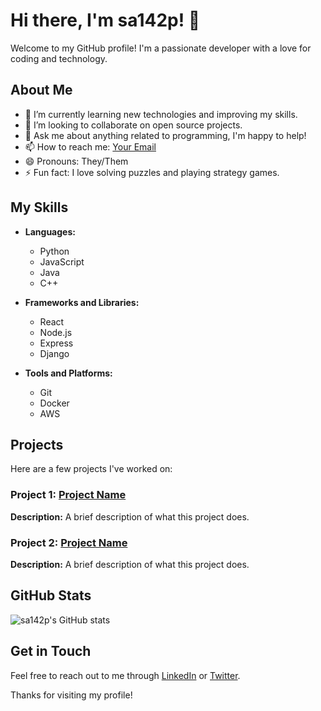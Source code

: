 # Hi there, I'm sa142p! 👋

Welcome to my GitHub profile! I'm a passionate developer with a love for coding and technology.

## About Me

- 🌱 I’m currently learning new technologies and improving my skills.
- 👯 I’m looking to collaborate on open source projects.
- 💬 Ask me about anything related to programming, I'm happy to help!
- 📫 How to reach me: [Your Email](mailto:your.email@example.com)
- 😄 Pronouns: They/Them
- ⚡ Fun fact: I love solving puzzles and playing strategy games.

## My Skills

- **Languages:** 
  - Python
  - JavaScript
  - Java
  - C++

- **Frameworks and Libraries:**
  - React
  - Node.js
  - Express
  - Django

- **Tools and Platforms:**
  - Git
  - Docker
  - AWS

## Projects

Here are a few projects I've worked on:

### Project 1: [Project Name](https://github.com/sa142p/project1)
**Description:** A brief description of what this project does.

### Project 2: [Project Name](https://github.com/sa142p/project2)
**Description:** A brief description of what this project does.

## GitHub Stats

![sa142p's GitHub stats](https://github-readme-stats.vercel.app/api?username=sa142p&show_icons=true&theme=radical)

## Get in Touch

Feel free to reach out to me through [LinkedIn](https://www.linkedin.com/in/yourprofile) or [Twitter](https://twitter.com/yourprofile).

Thanks for visiting my profile!
